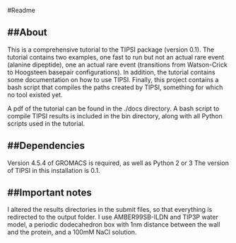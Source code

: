 #Readme

##About
-----
This is a comprehensive tutorial to the TIPSI package (version 0.1). The tutorial contains two examples, one fast to run but not an actual rare event (alanine dipeptide), one an actual rare event (transitions from Watson-Crick to Hoogsteen basepair configurations). In addition, the tutorial contains some documentation on how to use TIPSI. Finally, this project contains a bash script that compiles the paths created by TIPSI, something for which no tool existed yet.

A pdf of the tutorial can be found in the ./docs directory. A bash script to compile TIPSI results is included in the bin directory, along with all Python scripts used in the tutorial.

##Dependencies
------------
Version 4.5.4 of GROMACS is required, as well as Python 2 or 3 The version of TIPSI in this installation is 0.1.

##Important notes
---------
I altered the results directories in the submit files, so that everything is redirected to the output folder. I use AMBER99SB-ILDN and TIP3P water model, a periodic dodecahedron box with 1nm distance between the wall and the protein, and a 100mM NaCl solution.
